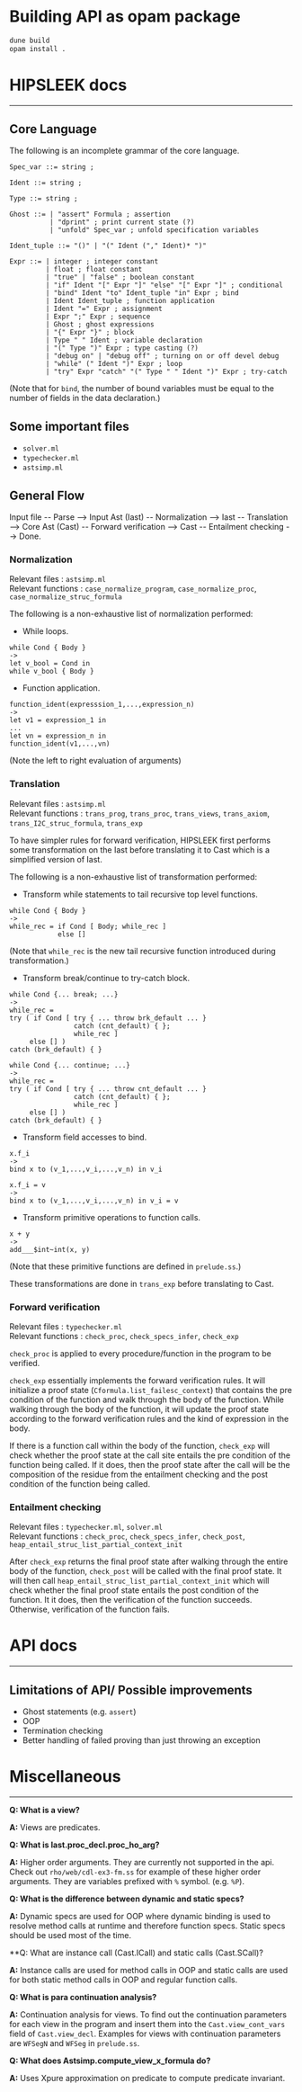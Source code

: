 # Building API as opam package

```sh
dune build
opam install .
```

# HIPSLEEK docs

---

## Core Language
The following is an incomplete grammar of the core language.

```
Spec_var ::= string ;

Ident ::= string ;

Type ::= string ;

Ghost ::= | "assert" Formula ; assertion
          | "dprint" ; print current state (?)
          | "unfold" Spec_var ; unfold specification variables

Ident_tuple ::= "()" | "(" Ident ("," Ident)* ")"

Expr ::= | integer ; integer constant
         | float ; float constant
         | "true" | "false" ; boolean constant
         | "if" Ident "[" Expr "]" "else" "[" Expr "]" ; conditional
         | "bind" Ident "to" Ident_tuple "in" Expr ; bind
         | Ident Ident_tuple ; function application
         | Ident "=" Expr ; assignment
         | Expr ";" Expr ; sequence
         | Ghost ; ghost expressions
         | "{" Expr "}" ; block
         | Type " " Ident ; variable declaration
         | "(" Type ")" Expr ; type casting (?)
         | "debug on" | "debug off" ; turning on or off devel debug
         | "while" (" Ident ")" Expr ; loop
         | "try" Expr "catch" "(" Type " " Ident ")" Expr ; try-catch
```
(Note that for `bind`, the number of bound variables must be equal to the number of
fields in the data declaration.)

## Some important files
- `solver.ml`
- `typechecker.ml`
- `astsimp.ml`

## General Flow

Input file -- Parse --> Input Ast (Iast) -- Normalization --> Iast
-- Translation --> Core Ast (Cast) -- Forward verification --> Cast
-- Entailment checking --> Done.

### Normalization
Relevant files : `astsimp.ml`  
Relevant functions : `case_normalize_program`, `case_normalize_proc`,
`case_normalize_struc_formula`

The following is a non-exhaustive list of normalization performed:

- While loops.
```
while Cond { Body }
->
let v_bool = Cond in
while v_bool { Body }
```

- Function application.
```
function_ident(expresssion_1,...,expression_n)
->
let v1 = expression_1 in
...
let vn = expression_n in
function_ident(v1,...,vn)
```
(Note the left to right evaluation of arguments)

### Translation
Relevant files : `astsimp.ml`  
Relevant functions : `trans_prog`, `trans_proc`, `trans_views`, `trans_axiom`,
`trans_I2C_struc_formula`, `trans_exp`

To have simpler rules for forward verification, HIPSLEEK first performs some
transformation on the Iast before translating it to Cast which is a simplified version
of Iast.

The following is a non-exhaustive list of transformation performed:

- Transform while statements to tail recursive top level functions.
```
while Cond { Body }
->
while_rec = if Cond [ Body; while_rec ]
            else []
```
(Note that `while_rec` is the new tail recursive function introduced during
transformation.)

- Transform break/continue to try-catch block.
```
while Cond {... break; ...}
->
while_rec =
try ( if Cond [ try { ... throw brk_default ... }
                catch (cnt_default) { };
                while_rec ]
     else [] )
catch (brk_default) { }
```

```
while Cond {... continue; ...}
->
while_rec =
try ( if Cond [ try { ... throw cnt_default ... }
                catch (cnt_default) { };
                while_rec ]
     else [] )
catch (brk_default) { }
```

- Transform field accesses to bind.
```
x.f_i
->
bind x to (v_1,...,v_i,...,v_n) in v_i
```

```
x.f_i = v
->
bind x to (v_1,...,v_i,...,v_n) in v_i = v
```

- Transform primitive operations to function calls.
```
x + y
->
add___$int~int(x, y)
```
(Note that these primitive functions are defined in `prelude.ss`.)

These transformations are done in `trans_exp` before translating to Cast.

### Forward verification
Relevant files : `typechecker.ml`  
Relevant functions : `check_proc`, `check_specs_infer`, `check_exp`

`check_proc` is applied to every procedure/function in the program to be verified.

`check_exp` essentially implements the forward verification rules. It will initialize
a proof state (`Cformula.list_failesc_context`) that contains the pre condition of 
the function and walk through the body of the function.
While walking through the body of the function, it will update the proof state
according to the forward verification rules and the kind of expression in the body.

If there is a function call within the body of the function, `check_exp` will check
whether the proof state at the call site entails the pre condition of the
function being called. If it does, then the proof state after the call will be the
composition of the residue from the entailment checking and the post condition of the
function being called.

### Entailment checking
Relevant files : `typechecker.ml`, `solver.ml`  
Relevant functions : `check_proc`, `check_specs_infer`, `check_post`,
`heap_entail_struc_list_partial_context_init`

After `check_exp` returns the final proof state after walking through the entire body
of the function, `check_post` will be called with the final proof state.
It will then call `heap_entail_struc_list_partial_context_init` which will check whether
the final proof state entails the post condition of the function. It it does, then the
verification of the function succeeds. Otherwise, verification of the function fails.

# API docs

---

## Limitations of API/ Possible improvements
- Ghost statements (e.g. `assert`)
- OOP
- Termination checking
- Better handling of failed proving than just throwing an exception

# Miscellaneous

---

**Q: What is a view?**

**A:** Views are predicates.

**Q: What is Iast.proc_decl.proc_ho_arg?**

**A:** Higher order arguments. They are currently not supported in the api.
Check out `rho/web/cdl-ex3-fm.ss` for example of these higher order arguments.
They are variables prefixed with `%` symbol. (e.g. `%P`).

**Q: What is the difference between dynamic and static specs?**

**A:** Dynamic specs are used for OOP where dynamic binding is used to resolve method
calls at runtime and therefore function specs. Static specs should be used most of the
time.

**Q: What are instance call (Cast.ICall) and static calls (Cast.SCall)?

**A:** Instance calls are used for method calls in OOP and static calls are used for
both static method calls in OOP and regular function calls.

**Q: What is para continuation analysis?**

**A:** Continuation analysis for views. To find out the continuation parameters
for each view in the program and insert them into the `Cast.view_cont_vars` field
of `Cast.view_decl`.
Examples for views with continuation parameters are `WFSegN` and `WFSeg` in
`prelude.ss`.

**Q: What does Astsimp.compute_view_x_formula do?**

**A:** Uses Xpure approximation on predicate to compute predicate invariant.
